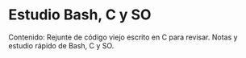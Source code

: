 # Estudio Bash, C y SO
Contenido:
Rejunte de código viejo escrito en C para revisar.
Notas y estudio rápido de Bash, C y SO.
